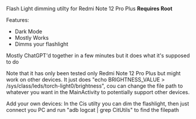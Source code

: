 Flash Light dimming utilty for Redmi Note 12 Pro Plus
**Requires Root**

Features:
- Dark Mode
- Mostly Works
- Dimms your flashlight

Mostly ChatGPT'd together in a few minutes but it does what it's supposed to do

Note that it has only been tested only Redmi Note 12 Pro Plus but might work on other devices. It just does "echo BRIGHTNESS_VALUE > /sys/class/leds/torch-light0/brightness", cou can change the file path to whatever you want in the MainActivity to potentially support other devices.

Add your own devices:
In the Cis utilty you can dim the flashlight, then just connect you PC and run "adb logcat | grep CitUtils" to find the filepath

